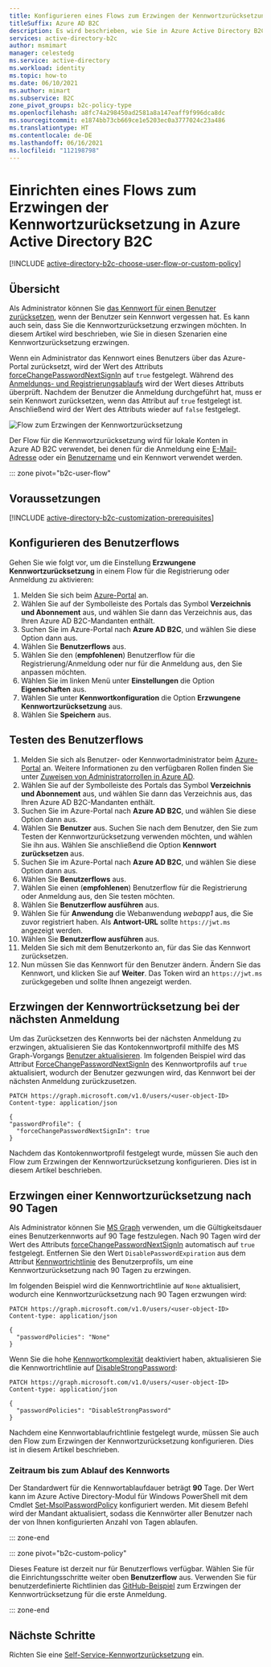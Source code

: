 ```yaml
---
title: Konfigurieren eines Flows zum Erzwingen der Kennwortzurücksetzung in Azure AD B2C
titleSuffix: Azure AD B2C
description: Es wird beschrieben, wie Sie in Azure Active Directory B2C einen Flow zum Erzwingen der Kennwortzurücksetzung einrichten.
services: active-directory-b2c
author: msmimart
manager: celestedg
ms.service: active-directory
ms.workload: identity
ms.topic: how-to
ms.date: 06/10/2021
ms.author: mimart
ms.subservice: B2C
zone_pivot_groups: b2c-policy-type
ms.openlocfilehash: a8fc74a298450ad2581a8a147eaff9f996dca8dc
ms.sourcegitcommit: e1874bb73cb669ce1e5203ec0a3777024c23a486
ms.translationtype: HT
ms.contentlocale: de-DE
ms.lasthandoff: 06/16/2021
ms.locfileid: "112198798"
---
```

# <a name="set-up-a-force-password-reset-flow-in-azure-active-directory-b2c"></a>Einrichten eines Flows zum Erzwingen der Kennwortzurücksetzung in Azure Active Directory B2C

[!INCLUDE [active-directory-b2c-choose-user-flow-or-custom-policy](../../includes/active-directory-b2c-choose-user-flow-or-custom-policy.md)]

## <a name="overview"></a>Übersicht

Als Administrator können Sie [das Kennwort für einen Benutzer zurücksetzen](manage-users-portal.md#reset-a-users-password), wenn der Benutzer sein Kennwort vergessen hat. Es kann auch sein, dass Sie die Kennwortzurücksetzung erzwingen möchten. In diesem Artikel wird beschrieben, wie Sie in diesen Szenarien eine Kennwortzurücksetzung erzwingen.

Wenn ein Administrator das Kennwort eines Benutzers über das Azure-Portal zurücksetzt, wird der Wert des Attributs [forceChangePasswordNextSignIn](user-profile-attributes.md#password-profile-property) auf `true` festgelegt. Während des [Anmeldungs- und Registrierungsablaufs](add-sign-up-and-sign-in-policy.md) wird der Wert dieses Attributs überprüft. Nachdem der Benutzer die Anmeldung durchgeführt hat, muss er sein Kennwort zurücksetzen, wenn das Attribut auf `true` festgelegt ist. Anschließend wird der Wert des Attributs wieder auf `false` festgelegt.

![Flow zum Erzwingen der Kennwortzurücksetzung](./media/force-password-reset/force-password-reset-flow.png)

Der Flow für die Kennwortzurücksetzung wird für lokale Konten in Azure AD B2C verwendet, bei denen für die Anmeldung eine [E-Mail-Adresse](sign-in-options.md#email-sign-in) oder ein [Benutzername](sign-in-options.md#username-sign-in) und ein Kennwort verwendet werden.

::: zone pivot="b2c-user-flow"

## <a name="prerequisites"></a>Voraussetzungen

[!INCLUDE [active-directory-b2c-customization-prerequisites](../../includes/active-directory-b2c-customization-prerequisites.md)]

## <a name="configure-your-user-flow"></a>Konfigurieren des Benutzerflows

Gehen Sie wie folgt vor, um die Einstellung **Erzwungene Kennwortzurücksetzung** in einem Flow für die Registrierung oder Anmeldung zu aktivieren:

1. Melden Sie sich beim [Azure-Portal](https://portal.azure.com) an.
1. Wählen Sie auf der Symbolleiste des Portals das Symbol **Verzeichnis und Abonnement** aus, und wählen Sie dann das Verzeichnis aus, das Ihren Azure AD B2C-Mandanten enthält.
1. Suchen Sie im Azure-Portal nach **Azure AD B2C**, und wählen Sie diese Option dann aus.
1. Wählen Sie **Benutzerflows** aus.
1. Wählen Sie den (**empfohlenen**) Benutzerflow für die Registrierung/Anmeldung oder nur für die Anmeldung aus, den Sie anpassen möchten.
1. Wählen Sie im linken Menü unter **Einstellungen** die Option **Eigenschaften** aus.
1. Wählen Sie unter **Kennwortkonfiguration** die Option **Erzwungene Kennwortzurücksetzung** aus.
1. Wählen Sie **Speichern** aus.

## <a name="test-the-user-flow"></a>Testen des Benutzerflows

1. Melden Sie sich als Benutzer- oder Kennwortadministrator beim [Azure-Portal](https://portal.azure.com) an. Weitere Informationen zu den verfügbaren Rollen finden Sie unter [Zuweisen von Administratorrollen in Azure AD](../active-directory/roles/permissions-reference.md#all-roles).
1. Wählen Sie auf der Symbolleiste des Portals das Symbol **Verzeichnis und Abonnement** aus, und wählen Sie dann das Verzeichnis aus, das Ihren Azure AD B2C-Mandanten enthält.
1. Suchen Sie im Azure-Portal nach **Azure AD B2C**, und wählen Sie diese Option dann aus.
1. Wählen Sie **Benutzer** aus. Suchen Sie nach dem Benutzer, den Sie zum Testen der Kennwortzurücksetzung verwenden möchten, und wählen Sie ihn aus. Wählen Sie anschließend die Option **Kennwort zurücksetzen** aus.
1. Suchen Sie im Azure-Portal nach **Azure AD B2C**, und wählen Sie diese Option dann aus.
1. Wählen Sie **Benutzerflows** aus.
1. Wählen Sie einen (**empfohlenen**) Benutzerflow für die Registrierung oder Anmeldung aus, den Sie testen möchten.
1. Wählen Sie **Benutzerflow ausführen** aus.
1. Wählen Sie für **Anwendung** die Webanwendung *webapp1* aus, die Sie zuvor registriert haben. Als **Antwort-URL** sollte `https://jwt.ms` angezeigt werden.
1. Wählen Sie **Benutzerflow ausführen** aus.
1. Melden Sie sich mit dem Benutzerkonto an, für das Sie das Kennwort zurücksetzen.
1. Nun müssen Sie das Kennwort für den Benutzer ändern. Ändern Sie das Kennwort, und klicken Sie auf **Weiter**. Das Token wird an `https://jwt.ms` zurückgegeben und sollte Ihnen angezeigt werden.

## <a name="force-password-reset-on-next-login"></a>Erzwingen der Kennwortrücksetzung bei der nächsten Anmeldung

Um das Zurücksetzen des Kennworts bei der nächsten Anmeldung zu erzwingen, aktualisieren Sie das Kontokennwortprofil mithilfe des MS Graph-Vorgangs [Benutzer aktualisieren](/graph/api/user-update). Im folgenden Beispiel wird das Attribut [ForceChangePasswordNextSignIn](user-profile-attributes.md#password-profile-property) des Kennwortprofils auf `true` aktualisiert, wodurch der Benutzer gezwungen wird, das Kennwort bei der nächsten Anmeldung zurückzusetzen.

```http
PATCH https://graph.microsoft.com/v1.0/users/<user-object-ID>
Content-type: application/json

{
"passwordProfile": {
  "forceChangePasswordNextSignIn": true
}
```

Nachdem das Kontokennwortprofil festgelegt wurde, müssen Sie auch den Flow zum Erzwingen der Kennwortzurücksetzung konfigurieren. Dies ist in diesem Artikel beschrieben.

## <a name="force-a-password-reset-after-90-days"></a>Erzwingen einer Kennwortzurücksetzung nach 90 Tagen

Als Administrator können Sie [MS Graph](microsoft-graph-operations.md) verwenden, um die Gültigkeitsdauer eines Benutzerkennworts auf 90 Tage festzulegen. Nach 90 Tagen wird der Wert des Attributs [forceChangePasswordNextSignIn](user-profile-attributes.md#password-profile-property) automatisch auf `true` festgelegt. Entfernen Sie den Wert `DisablePasswordExpiration` aus dem Attribut [Kennwortrichtlinie](user-profile-attributes.md#password-policy-attribute) des Benutzerprofils, um eine Kennwortzurücksetzung nach 90 Tagen zu erzwingen.

Im folgenden Beispiel wird die Kennwortrichtlinie auf `None` aktualisiert, wodurch eine Kennwortzurücksetzung nach 90 Tagen erzwungen wird:

```http
PATCH https://graph.microsoft.com/v1.0/users/<user-object-ID>
Content-type: application/json

{
  "passwordPolicies": "None"
}
```

Wenn Sie die hohe [Kennwortkomplexität](password-complexity.md) deaktiviert haben, aktualisieren Sie die Kennwortrichtlinie auf [DisableStrongPassword](user-profile-attributes.md#password-policy-attribute):

```http
PATCH https://graph.microsoft.com/v1.0/users/<user-object-ID>
Content-type: application/json

{
  "passwordPolicies": "DisableStrongPassword"
}
```

Nachdem eine Kennwortablaufrichtlinie festgelegt wurde, müssen Sie auch den Flow zum Erzwingen der Kennwortzurücksetzung konfigurieren. Dies ist in diesem Artikel beschrieben.

### <a name="password-expiry-duration"></a>Zeitraum bis zum Ablauf des Kennworts

Der Standardwert für die Kennwortablaufdauer beträgt **90** Tage. Der Wert kann im Azure Active Directory-Modul für Windows PowerShell mit dem Cmdlet [Set-MsolPasswordPolicy](/powershell/module/msonline/set-msolpasswordpolicy) konfiguriert werden. Mit diesem Befehl wird der Mandant aktualisiert, sodass die Kennwörter aller Benutzer nach der von Ihnen konfigurierten Anzahl von Tagen ablaufen.

::: zone-end

::: zone pivot="b2c-custom-policy"

Dieses Feature ist derzeit nur für Benutzerflows verfügbar. Wählen Sie für die Einrichtungsschritte weiter oben **Benutzerflow** aus. Verwenden Sie für benutzerdefinierte Richtlinien das [GitHub-Beispiel](https://github.com/azure-ad-b2c/samples/tree/master/policies/force-password-reset-first-logon) zum Erzwingen der Kennwortrücksetzung für die erste Anmeldung.

::: zone-end

## <a name="next-steps"></a>Nächste Schritte

Richten Sie eine [Self-Service-Kennwortzurücksetzung](add-password-reset-policy.md) ein.
